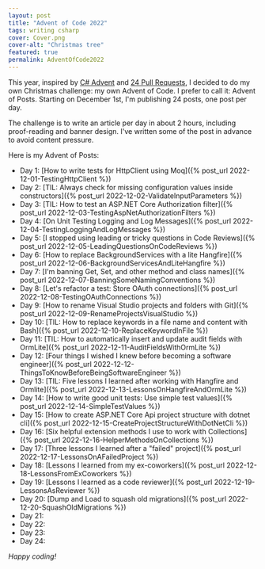 ```yaml
---
layout: post
title: "Advent of Code 2022"
tags: writing csharp
cover: Cover.png
cover-alt: "Christmas tree"
featured: true
permalink: AdventOfCode2022
---
```


This year, inspired by [C# Advent](https://csadvent.christmas/about) and [24 Pull Requests](https://24pullrequests.com/), I decided to do my own Christmas challenge: my own Advent of Code. I prefer to call it: Advent of Posts. Starting on December 1st, I'm publishing 24 posts, one post per day.

The challenge is to write an article per day in about 2 hours, including proof-reading and banner design. I've written some of the post in advance to avoid content pressure.

Here is my Advent of Posts:

* Day 1: [How to write tests for HttpClient using Moq]({% post_url 2022-12-01-TestingHttpClient %})
* Day 2: [TIL: Always check for missing configuration values inside constructors]({% post_url 2022-12-02-ValidateInputParameters %})
* Day 3: [TIL: How to test an ASP.NET Core Authorization filter]({% post_url 2022-12-03-TestingAspNetAuthorizationFilters %})
* Day 4: [On Unit Testing Logging and Log Messages]({% post_url 2022-12-04-TestingLoggingAndLogMessages %})
* Day 5: [I stopped using leading or tricky questions in Code Reviews]({% post_url 2022-12-05-LeadingQuestionsOnCodeReviews %})
* Day 6: [How to replace BackgroundServices with a lite Hangfire]({% post_url 2022-12-06-BackgroundServicesAndLiteHangfire %})
* Day 7: [I'm banning Get, Set, and other method and class names]({% post_url 2022-12-07-BanningSomeNamingConventions %})
* Day 8: [Let's refactor a test: Store OAuth connections]({% post_url 2022-12-08-TestingOAuthConnections %})
* Day 9: [How to rename Visual Studio projects and folders with Git]({% post_url 2022-12-09-RenameProjectsVisualStudio %})
* Day 10: [TIL: How to replace keywords in a file name and content with Bash]({% post_url 2022-12-10-ReplaceKeywordInFile %})
* Day 11: [TIL: How to automatically insert and update audit fields with OrmLite]({% post_url 2022-12-11-AuditFieldsWithOrmLite %})
* Day 12: [Four things I wished I knew before becoming a software engineer]({% post_url 2022-12-12-ThingsToKnowBeforeBeingSoftwareEngineer %})
* Day 13: [TIL: Five lessons I learned after working with Hangfire and Ormlite]({% post_url 2022-12-13-LessonsOnHangfireAndOrmLite %})
* Day 14: [How to write good unit tests: Use simple test values]({% post_url 2022-12-14-SimpleTestValues %})
* Day 15: [How to create ASP.NET Core Api project structure with dotnet cli]({% post_url 2022-12-15-CreateProjectStructureWithDotNetCli %})
* Day 16: [Six helpful extension methods I use to work with Collections]({% post_url 2022-12-16-HelperMethodsOnCollections %})
* Day 17: [Three lessons I learned after a "failed" project]({% post_url 2022-12-17-LessonsOnAFailedProject %})
* Day 18: [Lessons I learned from my ex-coworkers]({% post_url 2022-12-18-LessonsFromExCoworkers %})
* Day 19: [Lessons I learned as a code reviewer]({% post_url 2022-12-19-LessonsAsReviewer %})
* Day 20: [Dump and Load to squash old migrations]({% post_url 2022-12-20-SquashOldMigrations %})
* Day 21:
* Day 22:
* Day 23:
* Day 24:

_Happy coding!_
